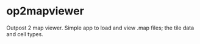 # op2mapviewer
Outpost 2 map viewer. Simple app to load and view .map files; the tile data and cell types.
